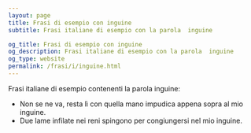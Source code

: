```yaml
---
layout: page
title: Frasi di esempio con inguine 
subtitle: Frasi italiane di esempio con la parola  inguine

og_title: Frasi di esempio con inguine 
og_description: Frasi italiane di esempio con la parola  inguine
og_type: website
permalink: /frasi/i/inguine.html
---
```


Frasi italiane di esempio contenenti la parola inguine:


- Non se ne va, resta lì con quella mano impudica appena sopra al mio inguine.
- Due lame infilate nei reni spingono per congiungersi nel mio inguine.
